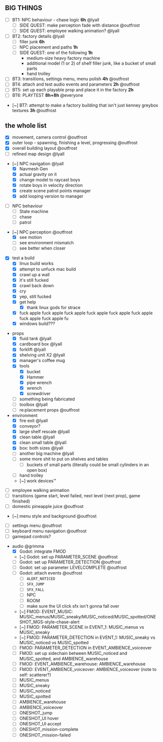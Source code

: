 ## BIG THINGS

* [ ] BT1: NPC behaviour - chase logic **6h** @lyall
	* [ ] SIDE QUEST: make perception fade with distance @outfrost
	* [ ] SIDE QUEST: employee walking animation? @lyall
* [ ] BT2: factory details @lyall
	* [ ] filler junk **6h**
	* [ ] NPC placement and paths **1h**
	* [ ] SIDE QUEST: one of the following **1h**
		* medium-size heavy factory machine
		* additional model (1 or 2) of shelf filler junk, like a bucket of small parts
		* hand trolley
* [ ] BT3: transitions, settings menu, menu polish **4h** @outfrost
* [ ] BT4: attach and test audio events and parameters **2h** @outfrost
* [ ] BT5: set up each playable prop and place it in the factory **2h**
* [ ] BT6: PLAYTEST **8h+8h** @everyone
* [~] BT7: attempt to make a factory building that isn't just kenney greybox textures **3h** @outfrost

## the whole list

* [x] movement, camera control @outfrost
* [x] outer loop - spawning, finishing a level, progressing @outfrost
* [x] overall building layout @outfrost
* [ ] refined map design @lyall
* [~] NPC navigation @lyall
	* [x] Navmesh Gen
	* [x] actual gravity on it
	* [x] change model to raycast boys
	* [x] rotate boys in velocity direction
	* [x] create scene patrol points manager
	* [x] add looping version to manager
* [ ] NPC behaviour
	* [ ] State machine
	* [ ] chase
	* [ ] patrol
* [~] NPC perception @outfrost
	* [x] see motion
	* [ ] see environment mismatch
	* [ ] see better when closer
* [x] test a build
	* [x] linux build works
	* [x] attempt to unfuck mac build
	* [x] crawl up a wall
	* [x] it's still fucked
	* [x] crawl back down
	* [x] cry
	* [x] yep, still fucked
	* [x] get help
		* [x] thank linux gods for strace
	* [x] fuck apple fuck apple fuck apple fuck apple fuck apple fuck apple fuck apple fuck apple fu
	* [x] windows build???
* props
	* [x] fluid tank @lyall
	* [x] cardboard box @lyall
	* [x] forklift @lyall
	* [x] shelving unit X2 @lyall
	* [x] manager's coffee mug
	* [x] tools
		* [x] bucket
		* [x] Hammer
		* [x] pipe wrench
		* [x] wrench
		* [x] screwdriver
	* [ ] something being fabricated
	* [ ] toolbox @lyall
	* [ ] re:placement props @outfrost
* environment
	* [x] fire exit @lyall
	* [x] conveyor?
	* [x] large shelf rescale @lyall
	* [x] clean table @lyall
	* [x] clean small table @lyall
	* [x] box: both sizes @lyall
	* [ ] another big machine @lyall
	* [ ] some more shit to put on shelves and tables
		* [ ] buckets of small parts (literally could be small cylinders in an open box)
	* [ ] hand trolley
	* [~] work devices™
* [ ] employee walking animation
* [ ] transitions (game start, level failed, next level (next prop), game finished)
* [ ] domestic pineapple juice @outfrost
* [~] menu style and background @outfrost
* [ ] settings menu @outfrost
* [ ] keyboard menu navigation @outfrost
* [ ] gamepad controls?
* audio @grimma
	* [x] Godot: integrate FMOD
	* [~] Godot: set up PARAMETER_SCENE @outfrost
	* [ ] Godot: set up PARAMETER_DETECTION @outfrost
	* [ ] Godot: set up parameter LEVELCOMPLETE @outfrost
	* [ ] Godot: attach events @outfrost
		* [ ] `ALERT_NOTICED`
		* [ ] `SFX_JUMP`
		* [ ] `SFX_FALL`
		* [ ] NPC
		* [ ] ROOM
		* [ ] make sure the UI click sfx isn't gonna fall over
	* [~] FMOD: EVENT_MUSIC: MUSIC_menus/MUSIC_sneaky/MUSIC_noticed/MUSIC_spotted/ONESHOT_MGS-style-chase-alert
	* [~] FMOD: PARAMETER_SCENE in EVENT_1: MUSIC_menus vs MUSIC_sneaky
	* [~] FMOD: PARAMETER_DETECTION in EVENT_1: MUSIC_sneaky vs MUSIC_noticed vs MUSIC_spotted
	* [ ] FMOD: PARAMETER_DETECTION in EVENT_AMBIENCE_voiceover
	* [ ] FMOD: set up sidechain between MUSIC_noticed and MUSIC_spotted, and AMBIENCE_warehouse
	* [ ] FMOD: EVENT_AMBIENCE_warehouse: AMBIENCE_warehouse
	* [ ] FMOD: EVENT_AMBIENCE_voiceover: AMBIENCE_voiceover (note to self: scatterer?)
	* [ ] MUSIC_menus
	* [ ] MUSIC_sneaky
	* [ ] MUSIC_noticed
	* [ ] MUSIC_spotted
	* [ ] AMBIENCE_warehouse
	* [ ] AMBIENCE_voiceover
	* [ ] ONESHOT_jump
	* [ ] ONESHOT_UI hover
	* [ ] ONESHOT_UI accept
	* [ ] ONESHOT_mission-complete
	* [ ] ONESHOT_mission-failed
